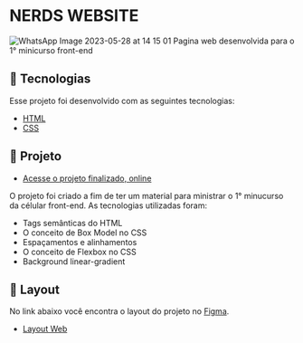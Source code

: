 # NERDS WEBSITE
![WhatsApp Image 2023-05-28 at 14 15 01](https://github.com/nerdsufc/nerds-website/assets/37487013/5afd7595-5914-484d-8073-613c4772dbde)
Pagina web desenvolvida para o 1° minicurso front-end

## 🚀 Tecnologias

Esse projeto foi desenvolvido com as seguintes tecnologias:

- [HTML](https://developer.mozilla.org/pt-BR/docs/Web/HTML)
- [CSS](https://developer.mozilla.org/pt-BR/docs/Web/CSS)

## :scroll:  Projeto
- [Acesse o projeto finalizado, online](https://nerdsufc.github.io/nerds-website/)


O projeto foi criado a fim de ter um material para ministrar o 1° minucurso da célular front-end. As tecnologias utilizadas foram:

- Tags semânticas do HTML
- O conceito de Box Model no CSS
- Espaçamentos e alinhamentos
- O conceito de Flexbox no CSS
- Background linear-gradient

## 🔖 Layout

No link abaixo você encontra o layout do projeto no [Figma](http://figma.com/).

- [Layout Web](https://www.figma.com/proto/zpgeAQEkhLbZGCF9Z79kew/Alta-Landing-Page-NERDS?node-id=0%3A1)
